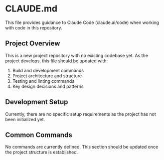 # CLAUDE.md

This file provides guidance to Claude Code (claude.ai/code) when working with code in this repository.

## Project Overview

This is a new project repository with no existing codebase yet. As the project develops, this file should be updated with:

1. Build and development commands
2. Project architecture and structure
3. Testing and linting commands
4. Key design decisions and patterns

## Development Setup

Currently, there are no specific setup requirements as the project has not been initialized yet.

## Common Commands

No commands are currently defined. This section should be updated once the project structure is established.